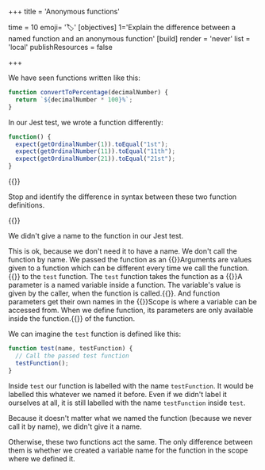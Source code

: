 +++
title = 'Anonymous functions'

time = 10
emoji= '🏷️'
[objectives]
    1='Explain the difference between a named function and an anonymous function'
[build]
  render = 'never'
  list = 'local'
  publishResources = false

+++

We have seen functions written like this:

```js
function convertToPercentage(decimalNumber) {
  return `${decimalNumber * 100}%`;
}
```

In our Jest test, we wrote a function differently:

```js
function() {
  expect(getOrdinalNumber(1)).toEqual("1st");
  expect(getOrdinalNumber(11)).toEqual("11th");
  expect(getOrdinalNumber(21)).toEqual("21st");
}
```

{{<note type="exercise" title="👀 Spot the difference">}}

Stop and identify the difference in syntax between these two function definitions.

{{</note>}}

We didn't give a name to the function in our Jest test.

This is ok, because we don't need it to have a name. We don't call the function by name. We passed the function as an {{<tooltip title="argument">}}Arguments are values given to a function which can be different every time we call the function.{{</tooltip>}} to the `test` function. The `test` function takes the function as a {{<tooltip title="parameter">}}A parameter is a named variable inside a function. The variable's value is given by the caller, when the function is called.{{</tooltip>}}. And function parameters get their own names in the {{<tooltip title="scope">}}Scope is where a variable can be accessed from. When we define function, its parameters are only available inside the function.{{</tooltip>}} of the function.

We can imagine the `test` function is defined like this:

```js
function test(name, testFunction) {
  // Call the passed test function
  testFunction();
}
```

Inside `test` our function is labelled with the name `testFunction`. It would be labelled this whatever we named it before. Even if we didn't label it ourselves at all, it is still labelled with the name `testFunction` inside `test`.

Because it doesn't matter what we named the function (because we never call it by name), we didn't give it a name.

Otherwise, these two functions act the same. The only difference between them is whether we created a variable name for the function in the scope where we defined it.
